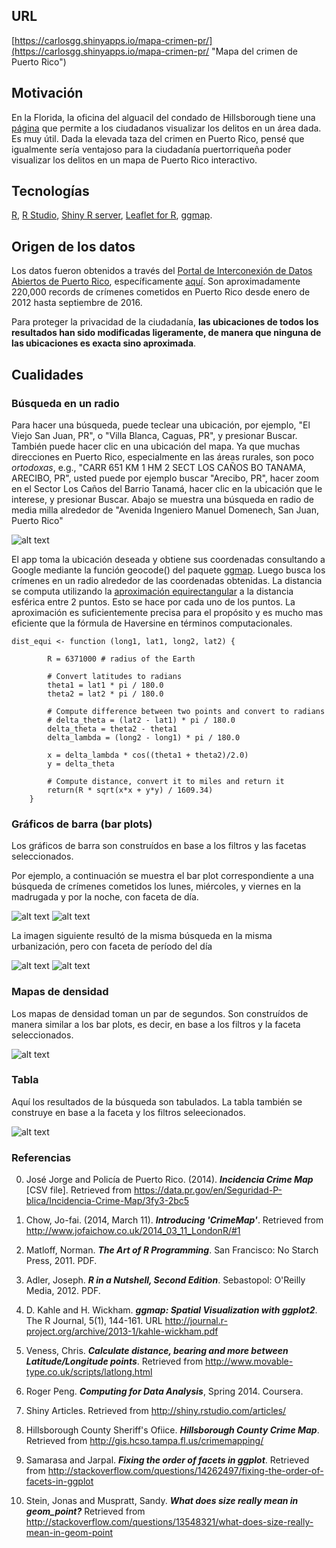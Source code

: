 ## URL
[https://carlosgg.shinyapps.io/mapa-crimen-pr/](https://carlosgg.shinyapps.io/mapa-crimen-pr/ "Mapa del crimen de Puerto Rico")

## Motivación

En la Florida, la oficina del alguacil del condado de Hillsborough tiene una [página](http://gis.hcso.tampa.fl.us/crimemapping/) que permite a los ciudadanos visualizar los delitos en un área dada. Es muy útil. 
Dada la elevada taza del crimen en Puerto Rico, pensé que igualmente sería ventajoso para la ciudadanía puertorriqueña poder visualizar los delitos en un mapa de Puerto Rico interactivo.

## Tecnologías

[R](https://leanpub.com/rprogramming), [R Studio](https://www.rstudio.com/), [Shiny R server](http://shiny.rstudio.com/articles/), [Leaflet for R](http://rstudio.github.io/leaflet/), [ggmap](https://journal.r-project.org/archive/2013-1/kahle-wickham.pdf).

## Origen de los datos

Los datos fueron obtenidos a través del [Portal de Interconexión de Datos Abiertos de Puerto Rico](https://data.pr.gov/), específicamente [aquí](https://data.pr.gov/en/Seguridad-P-blica/Mapa-del-Crimen-Crime-Map/bkiv-k4gu). Son aproximadamente 220,000 records de crímenes cometidos en Puerto Rico desde enero de 2012 hasta septiembre de 2016.

Para proteger la privacidad de la ciudadanía, **las ubicaciones de todos los resultados han sido modificadas ligeramente, de manera que ninguna de las ubicaciones es exacta sino aproximada**.

## Cualidades

### Búsqueda en un radio

Para hacer una búsqueda, puede teclear una ubicación, por ejemplo, "El Viejo San Juan, PR", o "Villa Blanca, Caguas, PR", y presionar Buscar. También puede hacer clic en una ubicación del mapa. Ya que muchas direcciones en Puerto Rico, especialmente en las áreas rurales, 
son poco *ortodoxas*, e.g., "CARR 651 KM 1 HM 2 SECT LOS CAÑOS BO TANAMA, ARECIBO, PR", usted puede por ejemplo buscar "Arecibo, PR", hacer zoom en el Sector Los Caños del Barrio Tanamá, hacer clic en la ubicación que le
interese, y presionar Buscar. Abajo se muestra una búsqueda en radio de media milla alrededor de "Avenida Ingeniero Manuel Domenech, San Juan, Puerto Rico"

![alt text](docs_images/radius_1.PNG "Radius search example")

El app toma la ubicación deseada y obtiene sus coordenadas consultando a Google mediante la función geocode() del paquete [ggmap](https://journal.r-project.org/archive/2013-1/kahle-wickham.pdf). Luego busca los crímenes en un radio alrededor de las coordenadas obtenidas. La distancia se computa utilizando la [aproximación equirectangular](http://www.movable-type.co.uk/scripts/latlong.html) a la distancia esférica entre 2 puntos. Esto se hace por cada uno de los puntos. La aproximación es suficientemente precisa para el propósito y es mucho mas eficiente que la fórmula de Haversine en términos computacionales.

```
dist_equi <- function (long1, lat1, long2, lat2) {
        
        R = 6371000 # radius of the Earth
        
        # Convert latitudes to radians
        theta1 = lat1 * pi / 180.0
        theta2 = lat2 * pi / 180.0
        
        # Compute difference between two points and convert to radians
        # delta_theta = (lat2 - lat1) * pi / 180.0 
        delta_theta = theta2 - theta1
        delta_lambda = (long2 - long1) * pi / 180.0
        
        x = delta_lambda * cos((theta1 + theta2)/2.0)
        y = delta_theta
        
        # Compute distance, convert it to miles and return it
        return(R * sqrt(x*x + y*y) / 1609.34)
    }
```

### Gráficos de barra (bar plots)

Los gráficos de barra son construídos en base a los filtros y las facetas seleccionados.

Por ejemplo, a continuación se muestra el bar plot correspondiente a una búsqueda de crímenes cometidos los lunes, miércoles, y viernes en la madrugada y por la noche, con faceta de día.

![alt text](pr-crime/faceted_inputs_1.PNG "Faceted inputs") ![alt text](pr-crime/faceted_result_1.PNG "Faceted inputs")  

La imagen siguiente resultó de la misma búsqueda en la misma urbanización, pero con faceta de período del día

![alt text](pr-crime/faceted_inputs_2.PNG "Faceted inputs") ![alt text](pr-crime/faceted_result_2.PNG "Faceted results") 

### Mapas de densidad

Los mapas de densidad toman un par de segundos. Son construídos de manera similar a los bar plots, es decir, en base a los filtros y la faceta seleccionados.

![alt text](pr-crime/faceted_result_3.PNG "Faceted map density")

### Tabla

Aquí los resultados de la búsqueda son tabulados. La tabla también se construye en base a la faceta y los filtros seleecionados.

![alt text](docs_images/tabla_1.PNG "Faceted map density")

### Referencias

0. José Jorge and Policía de Puerto Rico. (2014). ***Incidencia Crime Map*** [CSV file]. Retrieved from https://data.pr.gov/en/Seguridad-P-blica/Incidencia-Crime-Map/3fy3-2bc5

1. Chow, Jo-fai. (2014, March 11). ***Introducing 'CrimeMap'***. Retrieved from http://www.jofaichow.co.uk/2014_03_11_LondonR/#1

2. Matloff, Norman. ***The Art of R Programming***. San Francisco: No Starch Press, 2011. PDF.

3. Adler, Joseph. ***R in a Nutshell, Second Edition***. Sebastopol: O'Reilly Media, 2012. PDF.

4. D. Kahle and H. Wickham. ***ggmap: Spatial Visualization with ggplot2***. The R Journal, 5(1), 144-161. URL http://journal.r-project.org/archive/2013-1/kahle-wickham.pdf

5. Veness, Chris. ***Calculate distance, bearing and more between Latitude/Longitude points***. Retrieved from http://www.movable-type.co.uk/scripts/latlong.html

6. Roger Peng. ***Computing for Data Analysis***, Spring 2014. Coursera.

7. Shiny Articles. Retrieved from http://shiny.rstudio.com/articles/

8. Hillsborough County Sheriff's Ofiice. ***Hillsborough County Crime Map***. Retrieved from http://gis.hcso.tampa.fl.us/crimemapping/

9. Samarasa and Jarpal. ***Fixing the order of facets in ggplot***. Retrieved from http://stackoverflow.com/questions/14262497/fixing-the-order-of-facets-in-ggplot

10. Stein, Jonas and Muspratt, Sandy. ***What does size really mean in geom_point?*** Retrieved from http://stackoverflow.com/questions/13548321/what-does-size-really-mean-in-geom-point
